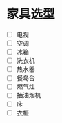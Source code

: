 # 家具选型

* [ ] 电视
* [ ] 空调
* [ ] 冰箱
* [ ] 洗衣机
* [ ] 热水器
* [ ] 餐岛台
* [ ] 燃气灶
* [ ] 抽油烟机
* [ ] 床
* [ ] 衣柜
